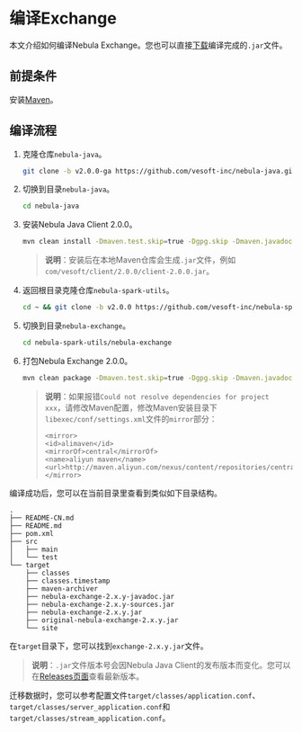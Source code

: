 # 编译Exchange

本文介绍如何编译Nebula Exchange。您也可以直接[下载](https://repo1.maven.org/maven2/com/vesoft/nebula-exchange/2.0.0/)编译完成的`.jar`文件。

## 前提条件

安装[Maven](https://maven.apache.org/download.cgi)。

## 编译流程

1. 克隆仓库`nebula-java`。

   ```bash
   git clone -b v2.0.0-ga https://github.com/vesoft-inc/nebula-java.git
   ```

2. 切换到目录`nebula-java`。

   ```bash
   cd nebula-java
   ```

3. 安装Nebula Java Client 2.0.0。

   ```bash
   mvn clean install -Dmaven.test.skip=true -Dgpg.skip -Dmaven.javadoc.skip=true
   ```

   >**说明**：安装后在本地Maven仓库会生成`.jar`文件，例如`com/vesoft/client/2.0.0/client-2.0.0.jar`。

4. 返回根目录克隆仓库`nebula-spark-utils`。

   ```bash
   cd ~ && git clone -b v2.0.0 https://github.com/vesoft-inc/nebula-spark-utils.git
   ```

5. 切换到目录`nebula-exchange`。

   ```bash
   cd nebula-spark-utils/nebula-exchange
   ```

6. 打包Nebula Exchange 2.0.0。

   ```bash
   mvn clean package -Dmaven.test.skip=true -Dgpg.skip -Dmaven.javadoc.skip=true
   ```

   >**说明**：如果报错`Could not resolve dependencies for project xxx`，请修改Maven配置，修改Maven安装目录下`libexec/conf/settings.xml`文件的`mirror`部分：
   >
   >```text
   ><mirror>
   ><id>alimaven</id>
   ><mirrorOf>central</mirrorOf>
   ><name>aliyun maven</name>
   ><url>http://maven.aliyun.com/nexus/content/repositories/central/</url>
   ></mirror>
   >```

编译成功后，您可以在当前目录里查看到类似如下目录结构。

```text
.
├── README-CN.md
├── README.md
├── pom.xml
├── src
│   ├── main
│   └── test
└── target
    ├── classes
    ├── classes.timestamp
    ├── maven-archiver
    ├── nebula-exchange-2.x.y-javadoc.jar
    ├── nebula-exchange-2.x.y-sources.jar
    ├── nebula-exchange-2.x.y.jar
    ├── original-nebula-exchange-2.x.y.jar
    └── site
```

在`target`目录下，您可以找到`exchange-2.x.y.jar`文件。

> **说明**：`.jar`文件版本号会因Nebula Java Client的发布版本而变化。您可以在[Releases页面](https://github.com/vesoft-inc/nebula-java/releases)查看最新版本。

迁移数据时，您可以参考配置文件`target/classes/application.conf`、`target/classes/server_application.conf`和`target/classes/stream_application.conf`。
